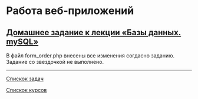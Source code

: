 # Работа веб-приложений

## [Домашнее задание к лекции «Базы данных. mySQL»](https://github.com/TomSG03/-bweb-homeworks/tree/main/6.%20MySQL)

В файл form_order.php внесены все изменения согдасно заданию. Задание со звездочкой не выполнено.

---
[Спискок задач](https://github.com/TomSG03/bweb-works)

[Спискок курсов](https://github.com/TomSG03/Training-in-Netology)
